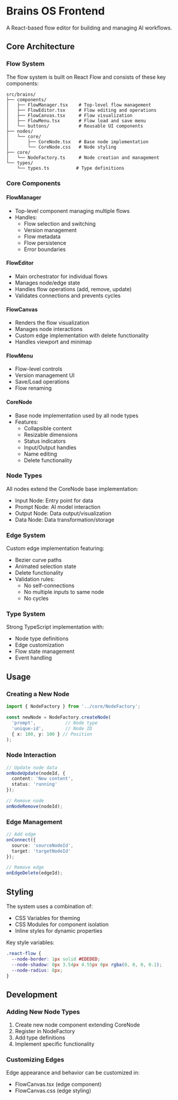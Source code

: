 # Brains OS Frontend

A React-based flow editor for building and managing AI workflows.

## Core Architecture

### Flow System

The flow system is built on React Flow and consists of these key components:

```
src/brains/
├── components/
│   ├── FlowManager.tsx    # Top-level flow management
│   ├── FlowEditor.tsx     # Flow editing and operations
│   ├── FlowCanvas.tsx     # Flow visualization
│   ├── FlowMenu.tsx       # Flow load and save menu
│   └── buttons/           # Reusable UI components
├── nodes/
│   └── core/
│       ├── CoreNode.tsx   # Base node implementation
│       └── CoreNode.css   # Node styling
├── core/
│   └── NodeFactory.ts     # Node creation and management
└── types/
    └── types.ts          # Type definitions
```

### Core Components

#### FlowManager
- Top-level component managing multiple flows
- Handles:
  - Flow selection and switching
  - Version management
  - Flow metadata
  - Flow persistence
  - Error boundaries

#### FlowEditor
- Main orchestrator for individual flows
- Manages node/edge state
- Handles flow operations (add, remove, update)
- Validates connections and prevents cycles

#### FlowCanvas
- Renders the flow visualization
- Manages node interactions
- Custom edge implementation with delete functionality
- Handles viewport and minimap

#### FlowMenu
- Flow-level controls
- Version management UI
- Save/Load operations
- Flow renaming

#### CoreNode
- Base node implementation used by all node types
- Features:
  - Collapsible content
  - Resizable dimensions
  - Status indicators
  - Input/Output handles
  - Name editing
  - Delete functionality

### Node Types

All nodes extend the CoreNode base implementation:
- Input Node: Entry point for data
- Prompt Node: AI model interaction
- Output Node: Data output/visualization
- Data Node: Data transformation/storage

### Edge System

Custom edge implementation featuring:
- Bezier curve paths
- Animated selection state
- Delete functionality
- Validation rules:
  - No self-connections
  - No multiple inputs to same node
  - No cycles

### Type System

Strong TypeScript implementation with:
- Node type definitions
- Edge customization
- Flow state management
- Event handling

## Usage

### Creating a New Node

```typescript
import { NodeFactory } from '../core/NodeFactory';

const newNode = NodeFactory.createNode(
  'prompt',           // Node type
  'unique-id',        // Node ID
  { x: 100, y: 100 } // Position
);
```

### Node Interaction

```typescript
// Update node data
onNodeUpdate(nodeId, {
  content: 'New content',
  status: 'running'
});

// Remove node
onNodeRemove(nodeId);
```

### Edge Management

```typescript
// Add edge
onConnect({
  source: 'sourceNodeId',
  target: 'targetNodeId'
});

// Remove edge
onEdgeDelete(edgeId);
```

## Styling

The system uses a combination of:
- CSS Variables for theming
- CSS Modules for component isolation
- Inline styles for dynamic properties

Key style variables:
```css
.react-flow {
  --node-border: 1px solid #EDEDED;
  --node-shadow: 0px 3.54px 4.55px 0px rgba(0, 0, 0, 0.1);
  --node-radius: 8px;
}
```

## Development

### Adding New Node Types

1. Create new node component extending CoreNode
2. Register in NodeFactory
3. Add type definitions
4. Implement specific functionality

### Customizing Edges

Edge appearance and behavior can be customized in:
- FlowCanvas.tsx (edge component)
- FlowCanvas.css (edge styling)

